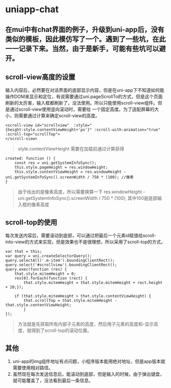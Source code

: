 # uniapp-chat
在mui中有chat界面的例子，升级到uni-app后，没有类似的模板，因此模仿写了一个。遇到了一些坑，在此一一记录下来。当然，由于是新手，可能有些坑可以避开。
---
## scroll-view高度的设置
输入内容后，必然要在对话界面的底部显示内容，但是在uni-app下不知道如何能操作DOM来显示和定位，有说需要通过uni.pageScrollTo的方式，但是这个页面刷新的太厉害，输入框都刷新了，没法使用。所以只能使用scroll-view组件。但是通过scroll-view使用竖向滚动时，需要给 <scroll-view> 一个固定高度。为了适配屏幕的大小，则需要通过计算来确定scroll-view的高度。

```
<scroll-view id="scrollview"  :style="{height:style.contentViewHeight+'px'}" :scroll-with-animation="true" :scroll-top="scrollTop">
</scroll-view>
```
> style.contentViewHeight 需要在加载前通过计算获得

```
created: function () { 
	const res = uni.getSystemInfoSync();
	this.style.pageHeight = res.windowHeight;
	this.style.contentViewHeight = res.windowHeight - uni.getSystemInfoSync().screenWidth / 750 * (100); //像素
}
```        
> 由于给出的是像素高度，所以需要换算一下 res.windowHeight - uni.getSystemInfoSync().screenWidth / 750 * (100);  其中100是底部输入框的像素高度

## scroll-top的使用
每次发送内容后，需要滚动到底部，可以通过把最后一个元素id赋值给scroll-into-view的方式来实现，但是效果也不是很理想，所以采用了scroll-top的方式。
```
var that = this;
var query = uni.createSelectorQuery();
query.selectAll('.m-item').boundingClientRect();
query.select('#scrollview').boundingClientRect();
query.exec(function (res) {
	that.style.mitemHeight = 0;
	res[0].forEach(function (rect) {
		that.style.mitemHeight = that.style.mitemHeight + rect.height + 20;});

	if (that.style.mitemHeight > that.style.contentViewHeight) {
		that.scrollTop = that.style.mitemHeight - that.style.contentViewHeight;
		}
});
```
> 方法就是先获取所有内部子元素的高度，然后用子元素的高度和-显示高度，就得到了scroll-top的滚动位置。

## 其他
1. uni-app的img组件地址有点问题，小程序版本能用绝对地址，但是app版本就需要使用相对路径。
2. 虽然现在每次发送信息后，能滚动到底部，但是输入的时候，由于弹出键盘，就可能覆盖了，没法看到最后一条信息。